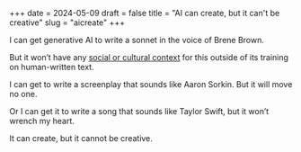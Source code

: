 +++
date = 2024-05-09 
draft = false
title = "AI can create, but it can't be creative"
slug = "aicreate"
+++

I can get generative AI to write a sonnet in the voice of Brene Brown.  
  
But it won’t have any [social or cultural context](https://www.taylorfrancis.com/chapters/edit/10.4324/9781003233930-12/creative-articulation-jonathan-plucker) for this outside of its training on human-written text.  
  
I can get to write a screenplay that sounds like Aaron Sorkin. But it will move no one.  
  
Or I can get it to write a song that sounds like Taylor Swift, but it won’t wrench my heart.  
  
It can create, but it cannot be creative.